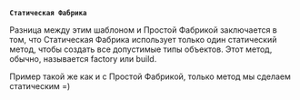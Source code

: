 **`Статическая Фабрика`**

Разница между этим шаблоном и Простой Фабрикой заключается в том, что Статическая Фабрика использует только один
статический метод, чтобы создать все допустимые типы объектов. Этот метод, обычно, называется factory или build.

Пример такой же как и с Простой Фабрикой, только метод мы сделаем статическим =)